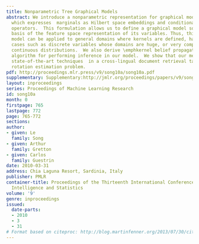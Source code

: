 ```yaml
---
title: Nonparametric Tree Graphical Models
abstract: We introduce a nonparametric representation for graphical model on trees
  which expresses  marginals as Hilbert space embeddings and conditionals as embedding
  operators.  This formulation allows us to define a graphical model solely  on the
  basis of the feature space representation of its variables. Thus, this nonparametric
  model can be applied to general domains where kernels are defined, handling challenging
  cases such as discrete variables whose domains are huge, or very complex, non-Gaussian
  continuous distributions.  We also derive \emphkernel belief propagation, a Hilbert-space
  algorithm for performing inference in our model.  We show that our method outperforms
  state-of-the-art techniques  in a cross-lingual document retrieval task and  a camera
  rotation estimation problem.
pdf: http://proceedings.mlr.press/v9/song10a/song10a.pdf
supplementary: Supplementary:http://jmlr.org/proceedings/papers/v9/song10a/song10aSupple.pdf
layout: inproceedings
series: Proceedings of Machine Learning Research
id: song10a
month: 0
firstpage: 765
lastpage: 772
page: 765-772
sections: 
author:
- given: Le
  family: Song
- given: Arthur
  family: Gretton
- given: Carlos
  family: Guestrin
date: 2010-03-31
address: Chia Laguna Resort, Sardinia, Italy
publisher: PMLR
container-title: Proceedings of the Thirteenth International Conference on Artificial
  Intelligence and Statistics
volume: '9'
genre: inproceedings
issued:
  date-parts:
  - 2010
  - 3
  - 31
# Format based on citeproc: http://blog.martinfenner.org/2013/07/30/citeproc-yaml-for-bibliographies/
---
```

